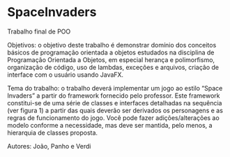 # SpaceInvaders
 Trabalho final de POO

 Objetivos: o objetivo deste trabalho é demonstrar domínio dos conceitos básicos de programação orientada a objetos estudados na disciplina de Programação Orientada a Objetos, em especial herança e polimorfismo, organização de código, uso de lambdas, exceções e arquivos, criação de interface com o usuário usando JavaFX.

Tema do trabalho: o trabalho deverá implementar um jogo ao estilo “Space Invaders” a partir do framework fornecido pelo professor. Este framework constitui-se de uma série de classes e interfaces detalhadas na sequência (ver figura 1) a partir das quais deverão ser derivados os personagens e as regras de funcionamento do jogo. Você pode fazer adições/alterações ao modelo conforme a necessidade, mas deve ser mantida, pelo menos, a hierarquia de classes proposta. 

Autores: João, Panho e Verdi
